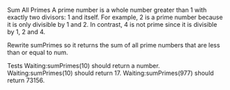 Sum All Primes
A prime number is a whole number greater than 1 with exactly two divisors: 1 and itself. For example, 2 is a prime number because it is only divisible by 1 and 2. In contrast, 4 is not prime since it is divisible by 1, 2 and 4.

Rewrite sumPrimes so it returns the sum of all prime numbers that are less than or equal to num.

Tests
Waiting:sumPrimes(10) should return a number.
Waiting:sumPrimes(10) should return 17.
Waiting:sumPrimes(977) should return 73156.
